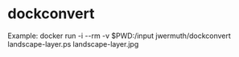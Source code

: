 # dockconvert

Example: docker run -i --rm -v $PWD:/input jwermuth/dockconvert landscape-layer.ps landscape-layer.jpg
